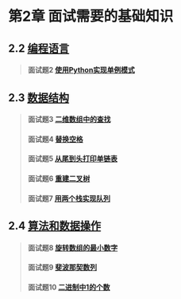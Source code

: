 # 第2章 面试需要的基础知识

## 2.2 [编程语言](./second)
> #### 面试题2 [使用Python实现单例模式](./second#面试题2-使用Python实现单例模式)

## 2.3 [数据结构](./third)
> #### 面试题3 [二维数组中的查找](./third#面试题3-二维数组中的查找)
> #### 面试题4 [替换空格](./third#面试题4-替换空格)
> #### 面试题5 [从尾到头打印单链表](./third#面试题5-从尾到头打印单链表)
> #### 面试题6 [重建二叉树](./third#面试题6-重建二叉树)
> #### 面试题7 [用两个栈实现队列](./third#面试题7-用两个栈实现队列)

## 2.4 [算法和数据操作](./fourth)
> #### 面试题8 [旋转数组的最小数字](./fourth#面试题8-旋转数组的最小数字)
> #### 面试题9 [斐波那契数列](./fourth#面试题9-斐波那契数列)
> #### 面试题10 [二进制中1的个数](./fourth#面试题10-二进制中1的个数)
